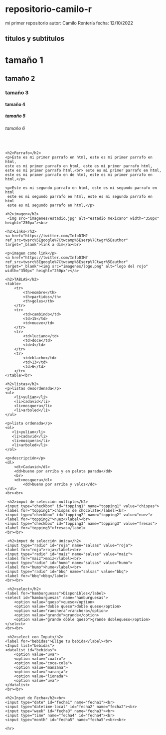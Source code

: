 # repositorio-camilo-r
mi primer repositorio
autor: Camilo Rentería
fecha: 12/10/2022
<!DOCTYPE html>
<html lang="es">
<head>
   <meta charset="utf-8" />
    <meta http-equiv="x-UA-compatible" content="IE=edge">
    <meta name="viewport" content="width=device-width, initial-scale=1.0">
    <title>Primer pagina web</title>
</head>
<body>
   <h2>titulos y subtitulos</h2>
    <h1>tamaño 1</h1>
    <h2>tamaño 2</h2>
    <h3>tamaño 3</h3>
    <h4>tamaño 4</h4>
    <h5>tamaño 5</h5>
    <h6>tamaño 6</h6><br>

    <h2>Parrafo</h2>
    <p>Este es mi primer parrafo en html, este es mi primer parrafo en html,
    este es mi primer parrafo en html, este es mi primer parrafo html,
    este es mi primer parrafo html,<br> este es mi primer parrafo en html,
    este es mi primer parrafo en de html, este es mi primer parrafo en html,</p>

    <p>Este es mi segundo parrafo en html, este es mi segundo parrafo en html
     este es mi segundo parrafo en html, este es mi segundo parrafo en html
     este es mi segundo parrafo en html,</p>
     
    <h2>imagen</h2>
     <img src="imagenes/estadio.jpg" alt="estadio mexicano" width="350px" height="250px"><br>
     
    <h2>Links</h2>
    <a href="https://twitter.com/InfoDIM?ref_src=twsrc%5Egoogle%7Ctwcamp%5Eserp%7Ctwgr%5Eauthor" target="_blank">link a dim</a><br>
                    
    <p>imagen como link</p>
    <a href="https://twitter.com/InfoDIM?ref_src=twsrc%5Egoogle%7Ctwcamp%5Eserp%7Ctwgr%5Eauthor" target="_blank"><img src="imagenes/logo.png" alt="logo del rojo"           width="350px" height="250px"></a>               

    <h2>TABLAS</h2>
    <table>
        <tr>
            <th>nombre</th>
            <th>partidos</th>
            <th>goles</th>
        </tr>
        <tr>
            <td>cambindo</td>
            <td>15</td>
            <td>nueve</td>
        </tr>
        <tr>
            <td>luciano</td>
            <td>doce</td>
            <td>4</td>
        </tr>
        <tr>
            <td>blacho</td>
            <td>13</td>
            <td>6</td>
        </tr>
    </table><br>  

    <h2>listas</h2>
    <p>listas desordenada</p>
    <ul>
        <li>yulian</li>
        <li>cadavid</li>
        <li>mosquera</li>
        <li>arboled</li>                  
    </ul>

    <p>lista ordenada</p>
    <ol>
       <li>yulian</li>
       <li>cadavid</li>
       <li>mosquera</li>
       <li>arboled</li> 
    </ol>

    <p>descripción</p> 
    <dl>
        <dt>Cadavid</dl>
        <dd>bueno por arriba y en pelota parada</dd>
        <br>
        <dt>mosquera</dl>
            <dd>bueno por arriba y veloz</dd>
    </dl>
    <br><br>
    
     <h2>imput de selección multiple</h2>
    <input type="checkbox" id="topping1" name="topping1" value="chispas">
    <label for="topping1">chispas de chocolate</label><br>
    <input type="checkbox" id="topping2" name="topping2" value="nuez">
    <label for="topping2">nuez</label><br>
    <input type="checkbox" id="topping3" name="topping3" value="fresas">
    <label for="topping3">fresas</label>
    <br><br>
    
     <h2>imput de selección única</h2>
    <input type="radio" id="roja" name="salsas" value="roja">
    <label for="roja">roja</label><br>
    <input type="radio" id="maiz" name="salsas" value="maiz">
    <label for="maiz">maiz</label><br>
    <input type="radio" id="humo" name="salsas" value="humo">
    <label for="humo">humo</label><br>
    <input type="radio" id="bbq" name="salsas" value="bbq">
    <label for="bbq">bbq</label>
    <br><br>
    
     <h2>select</h2>
    <label for="hamburguesas">Disponibles</label>
    <select id="hamburguesas" name="hamburguesas">
        <option value="queso">queso</option>
        <option value="doble queso">doble queso</option>
        <option value="ranchera">ranchera</option>
        <option value="grande">grande</option>
        <option value="grande doble queso">grande doblequeso</option>
    </select> 
    <br><br>
    
     <h2>select con Imput</h2>
    <label for="bebidas">Elige tu bebida</label><br>
    <Input list="bebidas">
    <datalist id="bebidas">
        <option value="uva">
        <option value="cuatro">    
        <option value="coca-cola">
        <option value="manzana">
        <option value="naranja">
        <option value="lionada">
        <option value="uva">        
    </datalist>    
    <br><br>
    
    <h2>Input de Fecha</h2><br>
    <input type="date" id="fecha1" name="fecha1"><br>
    <input type="datetime-local" id="fecha2" name="fecha2"><br>
    <input type="week" id="fecha3" name="fecha3"><br>
    <input type="time" name="fecha4" id="fecha4"><br>
    <input type="month" id="fecha5" name="fecha5"><br><br>

    <hr>
    
    
    
    
    
    
    
    
    
    
    
    
    
    
    
    
    
   
    
    
    
    
    
    
    
    
    
    
    
    
    
    
    
    
    
    
    
    
    
    
    
    
    
    
    
